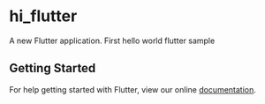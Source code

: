# hi_flutter

A new Flutter application.
First hello world flutter sample

## Getting Started

For help getting started with Flutter, view our online
[documentation](https://flutter.io/).